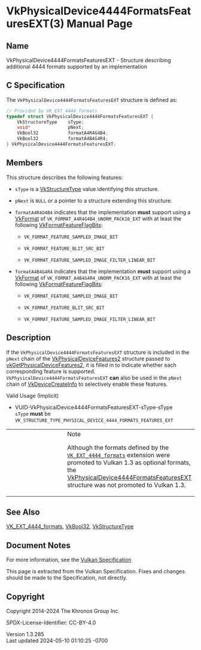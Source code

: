 # VkPhysicalDevice4444FormatsFeaturesEXT(3) Manual Page

## Name

VkPhysicalDevice4444FormatsFeaturesEXT - Structure describing additional
4444 formats supported by an implementation



## <a href="#_c_specification" class="anchor"></a>C Specification

The `VkPhysicalDevice4444FormatsFeaturesEXT` structure is defined as:

``` c
// Provided by VK_EXT_4444_formats
typedef struct VkPhysicalDevice4444FormatsFeaturesEXT {
    VkStructureType    sType;
    void*              pNext;
    VkBool32           formatA4R4G4B4;
    VkBool32           formatA4B4G4R4;
} VkPhysicalDevice4444FormatsFeaturesEXT;
```

## <a href="#_members" class="anchor"></a>Members

This structure describes the following features:

- `sType` is a [VkStructureType](https://registry.khronos.org/vulkan/specs/1.3-extensions/man/html/VkStructureType.html) value identifying
  this structure.

- `pNext` is `NULL` or a pointer to a structure extending this
  structure.

- <span id="features-formatA4R4G4B4"></span> `formatA4R4G4B4` indicates
  that the implementation **must** support using a
  [VkFormat](https://registry.khronos.org/vulkan/specs/1.3-extensions/man/html/VkFormat.html) of `VK_FORMAT_A4R4G4B4_UNORM_PACK16_EXT`
  with at least the following
  [VkFormatFeatureFlagBits](https://registry.khronos.org/vulkan/specs/1.3-extensions/man/html/VkFormatFeatureFlagBits.html):

  - `VK_FORMAT_FEATURE_SAMPLED_IMAGE_BIT`

  - `VK_FORMAT_FEATURE_BLIT_SRC_BIT`

  - `VK_FORMAT_FEATURE_SAMPLED_IMAGE_FILTER_LINEAR_BIT`

- <span id="features-formatA4B4G4R4"></span> `formatA4B4G4R4` indicates
  that the implementation **must** support using a
  [VkFormat](https://registry.khronos.org/vulkan/specs/1.3-extensions/man/html/VkFormat.html) of `VK_FORMAT_A4B4G4R4_UNORM_PACK16_EXT`
  with at least the following
  [VkFormatFeatureFlagBits](https://registry.khronos.org/vulkan/specs/1.3-extensions/man/html/VkFormatFeatureFlagBits.html):

  - `VK_FORMAT_FEATURE_SAMPLED_IMAGE_BIT`

  - `VK_FORMAT_FEATURE_BLIT_SRC_BIT`

  - `VK_FORMAT_FEATURE_SAMPLED_IMAGE_FILTER_LINEAR_BIT`

## <a href="#_description" class="anchor"></a>Description

If the `VkPhysicalDevice4444FormatsFeaturesEXT` structure is included in
the `pNext` chain of the
[VkPhysicalDeviceFeatures2](https://registry.khronos.org/vulkan/specs/1.3-extensions/man/html/VkPhysicalDeviceFeatures2.html) structure
passed to
[vkGetPhysicalDeviceFeatures2](https://registry.khronos.org/vulkan/specs/1.3-extensions/man/html/vkGetPhysicalDeviceFeatures2.html), it is
filled in to indicate whether each corresponding feature is supported.
`VkPhysicalDevice4444FormatsFeaturesEXT` **can** also be used in the
`pNext` chain of [VkDeviceCreateInfo](https://registry.khronos.org/vulkan/specs/1.3-extensions/man/html/VkDeviceCreateInfo.html) to
selectively enable these features.

Valid Usage (Implicit)

- <a href="#VUID-VkPhysicalDevice4444FormatsFeaturesEXT-sType-sType"
  id="VUID-VkPhysicalDevice4444FormatsFeaturesEXT-sType-sType"></a>
  VUID-VkPhysicalDevice4444FormatsFeaturesEXT-sType-sType  
  `sType` **must** be
  `VK_STRUCTURE_TYPE_PHYSICAL_DEVICE_4444_FORMATS_FEATURES_EXT`

<table>
<colgroup>
<col style="width: 50%" />
<col style="width: 50%" />
</colgroup>
<tbody>
<tr class="odd">
<td class="icon"><em></em></td>
<td class="content">Note
<p>Although the formats defined by the <a
href="https://registry.khronos.org/vulkan/specs/1.3-extensions/man/html/VK_EXT_4444_formats.html"><code>VK_EXT_4444_formats</code></a>
extension were promoted to Vulkan 1.3 as optional formats, the <a
href="VkPhysicalDevice4444FormatsFeaturesEXT.html">VkPhysicalDevice4444FormatsFeaturesEXT</a>
structure was not promoted to Vulkan 1.3.</p></td>
</tr>
</tbody>
</table>

## <a href="#_see_also" class="anchor"></a>See Also

[VK_EXT_4444_formats](https://registry.khronos.org/vulkan/specs/1.3-extensions/man/html/VK_EXT_4444_formats.html),
[VkBool32](https://registry.khronos.org/vulkan/specs/1.3-extensions/man/html/VkBool32.html), [VkStructureType](https://registry.khronos.org/vulkan/specs/1.3-extensions/man/html/VkStructureType.html)

## <a href="#_document_notes" class="anchor"></a>Document Notes

For more information, see the <a
href="https://registry.khronos.org/vulkan/specs/1.3-extensions/html/vkspec.html#VkPhysicalDevice4444FormatsFeaturesEXT"
target="_blank" rel="noopener">Vulkan Specification</a>

This page is extracted from the Vulkan Specification. Fixes and changes
should be made to the Specification, not directly.

## <a href="#_copyright" class="anchor"></a>Copyright

Copyright 2014-2024 The Khronos Group Inc.

SPDX-License-Identifier: CC-BY-4.0

Version 1.3.285  
Last updated 2024-05-10 01:10:25 -0700
